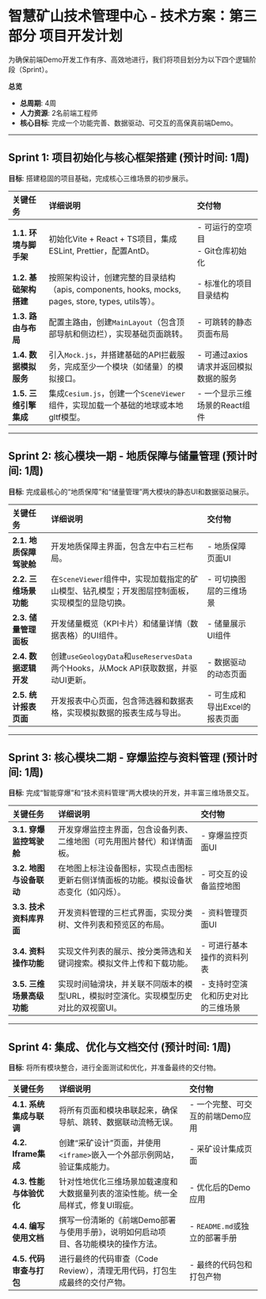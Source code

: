 # 智慧矿山技术管理中心 - 技术方案：第三部分 项目开发计划

为确保前端Demo开发工作有序、高效地进行，我们将项目划分为以下四个逻辑阶段（Sprint）。

**总览**

- **总周期**: 4周
- **人力资源**: 2名前端工程师
- **核心目标**: 完成一个功能完善、数据驱动、可交互的高保真前端Demo。

---

## Sprint 1: 项目初始化与核心框架搭建 (预计时间: 1周)

**目标**: 搭建稳固的项目基础，完成核心三维场景的初步展示。

| 关键任务 | 详细说明 | 交付物 |
| :--- | :--- | :--- |
| **1.1. 环境与脚手架** | 初始化Vite + React + TS项目，集成ESLint, Prettier，配置AntD。 | - 可运行的空项目<br>- Git仓库初始化 |
| **1.2. 基础架构搭建** | 按照架构设计，创建完整的目录结构（apis, components, hooks, mocks, pages, store, types, utils等）。 | - 标准化的项目目录结构 |
| **1.3. 路由与布局** | 配置主路由，创建`MainLayout`（包含顶部导航和侧边栏），实现基础页面跳转。 | - 可跳转的静态页面布局 |
| **1.4. 数据模拟服务** | 引入`Mock.js`，并搭建基础的API拦截服务，完成至少一个模块（如储量）的模拟接口。 | - 可通过axios请求并返回模拟数据的服务 |
| **1.5. 三维引擎集成** | 集成`Cesium.js`，创建一个`SceneViewer`组件，实现加载一个基础的地球或本地gltf模型。 | - 一个显示三维场景的React组件 |

---

## Sprint 2: 核心模块一期 - 地质保障与储量管理 (预计时间: 1周)

**目标**: 完成最核心的“地质保障”和“储量管理”两大模块的静态UI和数据驱动展示。

| 关键任务 | 详细说明 | 交付物 |
| :--- | :--- | :--- |
| **2.1. 地质保障驾驶舱** | 开发地质保障主界面，包含左中右三栏布局。 | - 地质保障页面UI |
| **2.2. 三维场景功能** | 在`SceneViewer`组件中，实现加载指定的矿山模型、钻孔模型；开发图层控制面板，实现模型的显隐切换。 | - 可切换图层的三维场景 |
| **2.3. 储量管理面板** | 开发储量概览（KPI卡片）和储量详情（数据表格）的UI组件。 | - 储量展示UI组件 |
| **2.4. 数据逻辑开发** | 创建`useGeologyData`和`useReservesData`两个Hooks，从Mock API获取数据，并驱动UI更新。 | - 数据驱动的动态页面 |
| **2.5. 统计报表页面** | 开发报表中心页面，包含筛选器和数据表格，实现模拟数据的报表生成与导出。 | - 可生成和导出Excel的报表页面 |

---

## Sprint 3: 核心模块二期 - 穿爆监控与资料管理 (预计时间: 1周)

**目标**: 完成“智能穿爆”和“技术资料管理”两大模块的开发，并丰富三维场景交互。

| 关键任务 | 详细说明 | 交付物 |
| :--- | :--- | :--- |
| **3.1. 穿爆监控驾驶舱** | 开发穿爆监控主界面，包含设备列表、二维地图（可先用图片替代）和详情面板。 | - 穿爆监控页面UI |
| **3.2. 地图与设备联动** | 在地图上标注设备图标，实现点击图标更新右侧详情面板的功能。模拟设备状态变化（如闪烁）。 | - 可交互的设备监控地图 |
| **3.3. 技术资料库界面** | 开发资料管理的三栏式界面，实现分类树、文件列表和预览区的布局。 | - 资料管理页面UI |
| **3.4. 资料操作功能** | 实现文件列表的展示、按分类筛选和关键词搜索。模拟文件上传和下载功能。 | - 可进行基本操作的资料列表 |
| **3.5. 三维场景高级功能** | 实现时间轴滑块，并关联不同版本的模型URL，模拟时空演化。实现模型历史对比的双视窗UI。 | - 支持时空演化和历史对比的三维场景 |

---

## Sprint 4: 集成、优化与文档交付 (预计时间: 1周)

**目标**: 将所有模块整合，进行全面测试和优化，并准备最终的交付物。

| 关键任务 | 详细说明 | 交付物 |
| :--- | :--- | :--- |
| **4.1. 系统集成与联调** | 将所有页面和模块串联起来，确保导航、跳转、数据联动流畅无误。 | - 一个完整、可交互的前端Demo应用 |
| **4.2. Iframe集成** | 创建“采矿设计”页面，并使用`<iframe>`嵌入一个外部示例网站，验证集成能力。 | - 采矿设计集成页面 |
| **4.3. 性能与体验优化** | 针对性地优化三维场景加载速度和大数据量列表的渲染性能。统一全局样式，修复UI瑕疵。 | - 优化后的Demo应用 |
| **4.4. 编写使用文档** | 撰写一份清晰的《前端Demo部署与使用手册》，说明如何启动项目、各功能模块的操作方法。 | - `README.md`或独立的部署手册 |
| **4.5. 代码审查与打包** | 进行最终的代码审查（Code Review），清理无用代码，打包生成最终的交付产物。 | - 最终的代码包和打包产物 |
